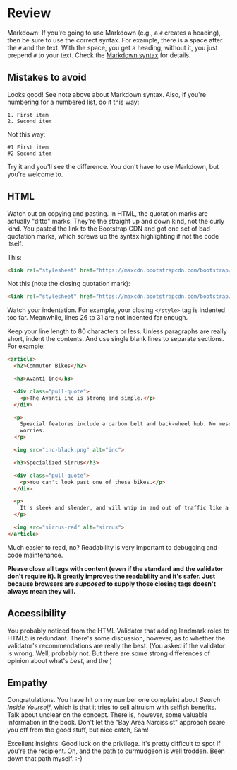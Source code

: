 # Review

Markdown: If you're going to use Markdown (e.g., a `#` creates a heading), then be sure to use the correct syntax. For example, there is a space after the `#` and the text. With the space, you get a heading; without it, you just prepend `#` to your text. Check the [Markdown syntax](https://daringfireball.net/projects/markdown/syntax) for details.

## Mistakes to avoid

Looks good! See note above about Markdown syntax. Also, if you're numbering for a numbered list, do it this way:

```
1. First item
2. Second item
```

Not this way:

```
#1 First item
#2 Second item
```

Try it and you'll see the difference. You don't have to use Markdown, but you're welcome to.

## HTML

Watch out on copying and pasting. In HTML, the quotation marks are actually "ditto" marks. They're the straight up and down kind, not the curly kind. You pasted the link to the Bootstrap CDN and got one set of bad quotation marks, which screws up the syntax highlighting if not the code itself.

This:

```html
<link rel="stylesheet" href="https://maxcdn.bootstrapcdn.com/bootstrap/3.3.5/css/bootstrap.min.css">
```

Not this (note the closing quotation mark):

```html
<link rel="stylesheet" href="https://maxcdn.bootstrapcdn.com/bootstrap/3.3.5/css/bootstrap.min.css”>
```

Watch your indentation. For example, your closing `</style>` tag is indented too far. Meanwhile, lines 26 to 31 are not indented far enough.

Keep your line length to 80 characters or less. Unless paragraphs are really short, indent the contents. And use single blank lines to separate sections. For example:

```html
<article>
  <h2>Commuter Bikes</h2>

  <h3>Avanti inc</h3>

  <div class="pull-quote">
    <p>The Avanti inc is strong and simple.</p>
  </div>

  <p>
    Speacial features include a carbon belt and back-wheel hub. No mess, no
    worries.
  </p>

  <img src="inc-black.png" alt="inc">

  <h3>Specialized Sirrus</h3>

  <div class="pull-quote">
    <p>You can't look past one of these bikes.</p>
  </div>

  <p>
    It's sleek and slender, and will whip in and out of traffic like a snake.
  </p>

  <img src="sirrus-red" alt="sirrus">
</article>
```

Much easier to read, no? Readability is very important to debugging and code maintenance.

**Please close all tags with content (even if the standard and the validator don't require it). It greatly improves the readability and it's safer. Just because browsers are *supposed* to supply those closing tags doesn't always mean they will.**

## Accessibility

You probably noticed from the HTML Validator that adding landmark roles to HTML5 is redundant. There's some discussion, however, as to whether the validator's recommendations are really the best. (You asked if the validator is wrong. Well, probably not. But there are some strong differences of opinion about what's *best*, and the )


## Empathy

Congratulations. You have hit on my number one complaint about *Search Inside Yourself*, which is that it tries to sell altruism with selfish benefits. Talk about unclear on the concept. There is, however, some valuable information in the book. Don't let the "Bay Area Narcissist" approach scare you off from the good stuff, but nice catch, Sam!

Excellent insights. Good luck on the privilege. It's pretty difficult to spot if you're the recipient. Oh, and the path to curmudgeon is well trodden. Been down that path myself. :-)
